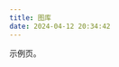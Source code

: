 ```yaml
---
title: 图库
date: 2024-04-12 20:34:42
---
```


示例页。

<!--
<div class="gallery-group-main">
{% galleryGroup '壁纸' '收藏的一些壁纸' '/Gallery/wallpaper' https://i.loli.net/2019/11/10/T7Mu8Aod3egmC4Q.png %}
{% galleryGroup '漫威' '关于漫威的图片' '/Gallery/marvel' https://i.loli.net/2019/12/25/8t97aVlp4hgyBGu.jpg %}
{% galleryGroup 'OH MY GIRL' '关于OH MY GIRL的图片' '/Gallery/ohmygirl' https://i.loli.net/2019/12/25/hOqbQ3BIwa6KWpo.jpg %}
</div>

{% gallery %}
![](https://i.loli.net/2019/12/25/Fze9jchtnyJXMHN.jpg)
![](https://i.loli.net/2019/12/25/ryLVePaqkYm4TEK.jpg)
![](https://i.loli.net/2019/12/25/gEy5Zc1Ai6VuO4N.jpg)
![](https://i.loli.net/2019/12/25/d6QHbytlSYO4FBG.jpg)
![](https://i.loli.net/2019/12/25/6nepIJ1xTgufatZ.jpg)
![](https://i.loli.net/2019/12/25/E7Jvr4eIPwUNmzq.jpg)
![](https://i.loli.net/2019/12/25/mh19anwBSWIkGlH.jpg)
![](https://i.loli.net/2019/12/25/2tu9JC8ewpBFagv.jpg)
{% endgallery %}
-->
